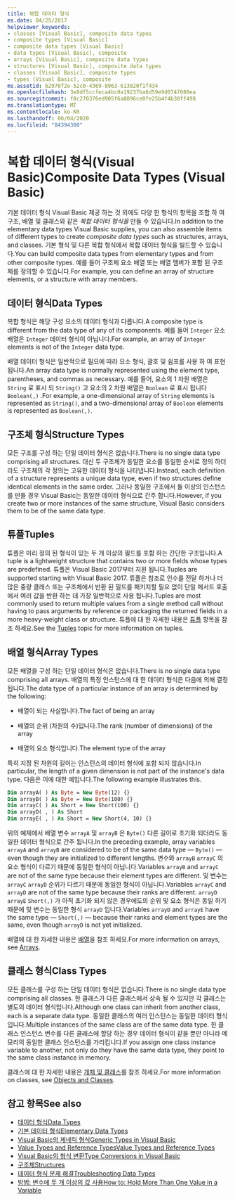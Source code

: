 ```yaml
---
title: 복합 데이터 형식
ms.date: 04/25/2017
helpviewer_keywords:
- classes [Visual Basic], composite data types
- composite types [Visual Basic]
- composite data types [Visual Basic]
- data types [Visual Basic], composite
- arrays [Visual Basic], composite data types
- structures [Visual Basic], composite data types
- classes [Visual Basic], composite types
- types [Visual Basic], composite
ms.assetid: 62970f2e-52c0-4369-8963-613820f1f434
ms.openlocfilehash: 3e8df5ccfeca4bc0a19237ba6d59e9d0747080ea
ms.sourcegitcommit: f8c270376ed905f6a8896ce0fe25b4f4b38ff498
ms.translationtype: MT
ms.contentlocale: ko-KR
ms.lasthandoff: 06/04/2020
ms.locfileid: "84394300"
---
```

# <a name="composite-data-types-visual-basic"></a><span data-ttu-id="a03b6-102">복합 데이터 형식(Visual Basic)</span><span class="sxs-lookup"><span data-stu-id="a03b6-102">Composite Data Types (Visual Basic)</span></span>
<span data-ttu-id="a03b6-103">기본 데이터 형식 Visual Basic 제공 하는 것 외에도 다양 한 형식의 항목을 조합 하 여 구조, 배열 및 클래스와 같은 *복합 데이터 형식을* 만들 수 있습니다.</span><span class="sxs-lookup"><span data-stu-id="a03b6-103">In addition to the elementary data types Visual Basic supplies, you can also assemble items of different types to create *composite data types* such as structures, arrays, and classes.</span></span> <span data-ttu-id="a03b6-104">기본 형식 및 다른 복합 형식에서 복합 데이터 형식을 빌드할 수 있습니다.</span><span class="sxs-lookup"><span data-stu-id="a03b6-104">You can build composite data types from elementary types and from other composite types.</span></span> <span data-ttu-id="a03b6-105">예를 들어 구조체 요소 배열 또는 배열 멤버가 포함 된 구조체를 정의할 수 있습니다.</span><span class="sxs-lookup"><span data-stu-id="a03b6-105">For example, you can define an array of structure elements, or a structure with array members.</span></span>  
  
## <a name="data-types"></a><span data-ttu-id="a03b6-106">데이터 형식</span><span class="sxs-lookup"><span data-stu-id="a03b6-106">Data Types</span></span>  
 <span data-ttu-id="a03b6-107">복합 형식은 해당 구성 요소의 데이터 형식과 다릅니다.</span><span class="sxs-lookup"><span data-stu-id="a03b6-107">A composite type is different from the data type of any of its components.</span></span> <span data-ttu-id="a03b6-108">예를 들어 `Integer` 요소 배열은 `Integer` 데이터 형식이 아닙니다.</span><span class="sxs-lookup"><span data-stu-id="a03b6-108">For example, an array of `Integer` elements is not of the `Integer` data type.</span></span>  
  
 <span data-ttu-id="a03b6-109">배열 데이터 형식은 일반적으로 필요에 따라 요소 형식, 괄호 및 쉼표를 사용 하 여 표현 됩니다.</span><span class="sxs-lookup"><span data-stu-id="a03b6-109">An array data type is normally represented using the element type, parentheses, and commas as necessary.</span></span> <span data-ttu-id="a03b6-110">예를 들어, 요소의 1 차원 배열은 `String` 로 표시 되 `String()` 고 요소의 2 차원 배열은 `Boolean` 로 표시 됩니다 `Boolean(,)` .</span><span class="sxs-lookup"><span data-stu-id="a03b6-110">For example, a one-dimensional array of `String` elements is represented as `String()`, and a two-dimensional array of `Boolean` elements is represented as `Boolean(,)`.</span></span>  
  
## <a name="structure-types"></a><span data-ttu-id="a03b6-111">구조체 형식</span><span class="sxs-lookup"><span data-stu-id="a03b6-111">Structure Types</span></span>  
 <span data-ttu-id="a03b6-112">모든 구조를 구성 하는 단일 데이터 형식은 없습니다.</span><span class="sxs-lookup"><span data-stu-id="a03b6-112">There is no single data type comprising all structures.</span></span> <span data-ttu-id="a03b6-113">대신 두 구조체가 동일한 요소를 동일한 순서로 정의 하더라도 구조체의 각 정의는 고유한 데이터 형식을 나타냅니다.</span><span class="sxs-lookup"><span data-stu-id="a03b6-113">Instead, each definition of a structure represents a unique data type, even if two structures define identical elements in the same order.</span></span> <span data-ttu-id="a03b6-114">그러나 동일한 구조에서 둘 이상의 인스턴스를 만들 경우 Visual Basic는 동일한 데이터 형식으로 간주 합니다.</span><span class="sxs-lookup"><span data-stu-id="a03b6-114">However, if you create two or more instances of the same structure, Visual Basic considers them to be of the same data type.</span></span>  
  
## <a name="tuples"></a><span data-ttu-id="a03b6-115">튜플</span><span class="sxs-lookup"><span data-stu-id="a03b6-115">Tuples</span></span>

<span data-ttu-id="a03b6-116">튜플은 미리 정의 된 형식이 있는 두 개 이상의 필드를 포함 하는 간단한 구조입니다.</span><span class="sxs-lookup"><span data-stu-id="a03b6-116">A tuple is a lightweight structure that contains two or more fields whose types are predefined.</span></span> <span data-ttu-id="a03b6-117">튜플은 Visual Basic 2017부터 지원 됩니다.</span><span class="sxs-lookup"><span data-stu-id="a03b6-117">Tuples are supported starting with Visual Basic 2017.</span></span> <span data-ttu-id="a03b6-118">튜플은 참조로 인수를 전달 하거나 더 많은 중량 클래스 또는 구조체에서 반환 된 필드를 패키지할 필요 없이 단일 메서드 호출에서 여러 값을 반환 하는 데 가장 일반적으로 사용 됩니다.</span><span class="sxs-lookup"><span data-stu-id="a03b6-118">Tuples are most commonly used to return multiple values from a single method call without having to pass arguments by reference or packaging the returned fields in a more heavy-weight class or structure.</span></span> <span data-ttu-id="a03b6-119">튜플에 대 한 자세한 내용은 [튜플](tuples.md) 항목을 참조 하세요.</span><span class="sxs-lookup"><span data-stu-id="a03b6-119">See the [Tuples](tuples.md) topic for more information on tuples.</span></span>

## <a name="array-types"></a><span data-ttu-id="a03b6-120">배열 형식</span><span class="sxs-lookup"><span data-stu-id="a03b6-120">Array Types</span></span>  
 <span data-ttu-id="a03b6-121">모든 배열을 구성 하는 단일 데이터 형식은 없습니다.</span><span class="sxs-lookup"><span data-stu-id="a03b6-121">There is no single data type comprising all arrays.</span></span> <span data-ttu-id="a03b6-122">배열의 특정 인스턴스에 대 한 데이터 형식은 다음에 의해 결정 됩니다.</span><span class="sxs-lookup"><span data-stu-id="a03b6-122">The data type of a particular instance of an array is determined by the following:</span></span>  
  
- <span data-ttu-id="a03b6-123">배열이 되는 사실입니다.</span><span class="sxs-lookup"><span data-stu-id="a03b6-123">The fact of being an array</span></span>  
  
- <span data-ttu-id="a03b6-124">배열의 순위 (차원의 수)입니다.</span><span class="sxs-lookup"><span data-stu-id="a03b6-124">The rank (number of dimensions) of the array</span></span>  
  
- <span data-ttu-id="a03b6-125">배열의 요소 형식입니다.</span><span class="sxs-lookup"><span data-stu-id="a03b6-125">The element type of the array</span></span>  
  
 <span data-ttu-id="a03b6-126">특히 지정 된 차원의 길이는 인스턴스의 데이터 형식에 포함 되지 않습니다.</span><span class="sxs-lookup"><span data-stu-id="a03b6-126">In particular, the length of a given dimension is not part of the instance's data type.</span></span> <span data-ttu-id="a03b6-127">다음은 이에 대한 예입니다.</span><span class="sxs-lookup"><span data-stu-id="a03b6-127">The following example illustrates this.</span></span>  
  
```vb  
Dim arrayA( ) As Byte = New Byte(12) {}  
Dim arrayB( ) As Byte = New Byte(100) {}  
Dim arrayC( ) As Short = New Short(100) {}  
Dim arrayD( , ) As Short  
Dim arrayE( , ) As Short = New Short(4, 10) {}  
```  
  
 <span data-ttu-id="a03b6-128">위의 예제에서 배열 변수 `arrayA` 및 `arrayB` 은 `Byte()` 다른 길이로 초기화 되더라도 동일한 데이터 형식으로 간주 됩니다.</span><span class="sxs-lookup"><span data-stu-id="a03b6-128">In the preceding example, array variables `arrayA` and `arrayB` are considered to be of the same data type — `Byte()` — even though they are initialized to different lengths.</span></span> <span data-ttu-id="a03b6-129">변수와 `arrayB` `arrayC` 의 요소 형식이 다르기 때문에 동일한 형식이 아닙니다.</span><span class="sxs-lookup"><span data-stu-id="a03b6-129">Variables `arrayB` and `arrayC` are not of the same type because their element types are different.</span></span> <span data-ttu-id="a03b6-130">및 변수는 `arrayC` `arrayD` 순위가 다르기 때문에 동일한 형식이 아닙니다.</span><span class="sxs-lookup"><span data-stu-id="a03b6-130">Variables `arrayC` and `arrayD` are not of the same type because their ranks are different.</span></span> <span data-ttu-id="a03b6-131">`arrayD` `arrayE` `Short(,)` 가 아직 초기화 되지 않은 경우에도의 순위 및 요소 형식은 동일 하기 때문에 및 변수는 동일한 형식 `arrayD` 입니다.</span><span class="sxs-lookup"><span data-stu-id="a03b6-131">Variables `arrayD` and `arrayE` have the same type — `Short(,)` — because their ranks and element types are the same, even though `arrayD` is not yet initialized.</span></span>  
  
 <span data-ttu-id="a03b6-132">배열에 대 한 자세한 내용은 [배열](../arrays/index.md)을 참조 하세요.</span><span class="sxs-lookup"><span data-stu-id="a03b6-132">For more information on arrays, see [Arrays](../arrays/index.md).</span></span>  
  
## <a name="class-types"></a><span data-ttu-id="a03b6-133">클래스 형식</span><span class="sxs-lookup"><span data-stu-id="a03b6-133">Class Types</span></span>  
 <span data-ttu-id="a03b6-134">모든 클래스를 구성 하는 단일 데이터 형식은 없습니다.</span><span class="sxs-lookup"><span data-stu-id="a03b6-134">There is no single data type comprising all classes.</span></span> <span data-ttu-id="a03b6-135">한 클래스가 다른 클래스에서 상속 될 수 있지만 각 클래스는 별도의 데이터 형식입니다.</span><span class="sxs-lookup"><span data-stu-id="a03b6-135">Although one class can inherit from another class, each is a separate data type.</span></span> <span data-ttu-id="a03b6-136">동일한 클래스의 여러 인스턴스는 동일한 데이터 형식입니다.</span><span class="sxs-lookup"><span data-stu-id="a03b6-136">Multiple instances of the same class are of the same data type.</span></span> <span data-ttu-id="a03b6-137">한 클래스 인스턴스 변수를 다른 클래스에 할당 하는 경우 데이터 형식이 같을 뿐만 아니라 메모리의 동일한 클래스 인스턴스를 가리킵니다.</span><span class="sxs-lookup"><span data-stu-id="a03b6-137">If you assign one class instance variable to another, not only do they have the same data type, they point to the same class instance in memory.</span></span>  
  
 <span data-ttu-id="a03b6-138">클래스에 대 한 자세한 내용은 [개체 및 클래스](../objects-and-classes/index.md)를 참조 하세요.</span><span class="sxs-lookup"><span data-stu-id="a03b6-138">For more information on classes, see [Objects and Classes](../objects-and-classes/index.md).</span></span>  
  
## <a name="see-also"></a><span data-ttu-id="a03b6-139">참고 항목</span><span class="sxs-lookup"><span data-stu-id="a03b6-139">See also</span></span>

- [<span data-ttu-id="a03b6-140">데이터 형식</span><span class="sxs-lookup"><span data-stu-id="a03b6-140">Data Types</span></span>](index.md)
- [<span data-ttu-id="a03b6-141">기본 데이터 형식</span><span class="sxs-lookup"><span data-stu-id="a03b6-141">Elementary Data Types</span></span>](elementary-data-types.md)
- [<span data-ttu-id="a03b6-142">Visual Basic의 제네릭 형식</span><span class="sxs-lookup"><span data-stu-id="a03b6-142">Generic Types in Visual Basic</span></span>](generic-types.md)
- [<span data-ttu-id="a03b6-143">Value Types and Reference Types</span><span class="sxs-lookup"><span data-stu-id="a03b6-143">Value Types and Reference Types</span></span>](value-types-and-reference-types.md)
- [<span data-ttu-id="a03b6-144">Visual Basic의 형식 변환</span><span class="sxs-lookup"><span data-stu-id="a03b6-144">Type Conversions in Visual Basic</span></span>](type-conversions.md)
- [<span data-ttu-id="a03b6-145">구조체</span><span class="sxs-lookup"><span data-stu-id="a03b6-145">Structures</span></span>](structures.md)
- [<span data-ttu-id="a03b6-146">데이터 형식 문제 해결</span><span class="sxs-lookup"><span data-stu-id="a03b6-146">Troubleshooting Data Types</span></span>](troubleshooting-data-types.md)
- [<span data-ttu-id="a03b6-147">방법: 변수에 두 개 이상의 값 사용</span><span class="sxs-lookup"><span data-stu-id="a03b6-147">How to: Hold More Than One Value in a Variable</span></span>](how-to-hold-more-than-one-value-in-a-variable.md)
